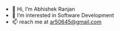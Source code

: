 - 👋 Hi, I’m Abhishek Ranjan
- 👀 I’m interested in Software Development
- 📫 reach me at ar50645@gmail.com

<!---
abhranja-sudo/abhranja-sudo is a ✨ special ✨ repository because its `README.md` (this file) appears on your GitHub profile.
You can click the Preview link to take a look at your changes.
--->
